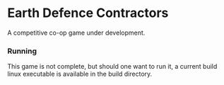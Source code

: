 # Earth Defence Contractors

A competitive co-op game under development.

### Running

This game is not complete, but should one want to run it, a current build linux executable is available in the build directory.
